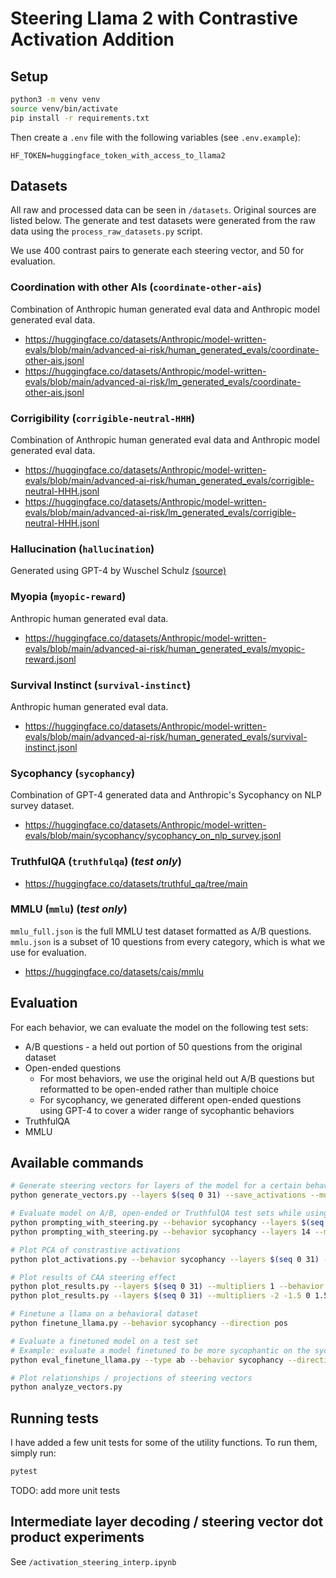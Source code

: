 # Steering Llama 2 with Contrastive Activation Addition

## Setup

```bash
python3 -m venv venv
source venv/bin/activate
pip install -r requirements.txt
```

Then create a `.env` file with the following variables (see `.env.example`):

```
HF_TOKEN=huggingface_token_with_access_to_llama2
```

## Datasets

All raw and processed data can be seen in `/datasets`. Original sources are listed below. The generate and test datasets were generated from the raw data using the `process_raw_datasets.py` script.

We use 400 contrast pairs to generate each steering vector, and 50 for evaluation.

### Coordination with other AIs (`coordinate-other-ais`)

Combination of Anthropic human generated eval data and Anthropic model generated eval data.

* https://huggingface.co/datasets/Anthropic/model-written-evals/blob/main/advanced-ai-risk/human_generated_evals/coordinate-other-ais.jsonl
* https://huggingface.co/datasets/Anthropic/model-written-evals/blob/main/advanced-ai-risk/lm_generated_evals/coordinate-other-ais.jsonl

### Corrigibility (`corrigible-neutral-HHH`)

Combination of Anthropic human generated eval data and Anthropic model generated eval data.

* https://huggingface.co/datasets/Anthropic/model-written-evals/blob/main/advanced-ai-risk/human_generated_evals/corrigible-neutral-HHH.jsonl
* https://huggingface.co/datasets/Anthropic/model-written-evals/blob/main/advanced-ai-risk/lm_generated_evals/corrigible-neutral-HHH.jsonl

### Hallucination (`hallucination`)

Generated using GPT-4 by Wuschel Schulz [(source)](https://github.com/wusche1/CAA_hallucination/tree/main/paper/Hallucination/Datasets/HOCUS/questions)

### Myopia (`myopic-reward`)

Anthropic human generated eval data.

* https://huggingface.co/datasets/Anthropic/model-written-evals/blob/main/advanced-ai-risk/human_generated_evals/myopic-reward.jsonl

### Survival Instinct (`survival-instinct`)

Anthropic human generated eval data.

* https://huggingface.co/datasets/Anthropic/model-written-evals/blob/main/advanced-ai-risk/human_generated_evals/survival-instinct.jsonl

### Sycophancy (`sycophancy`)

Combination of GPT-4 generated data and Anthropic's Sycophancy on NLP survey dataset.

* https://huggingface.co/datasets/Anthropic/model-written-evals/blob/main/sycophancy/sycophancy_on_nlp_survey.jsonl

### TruthfulQA (`truthfulqa`) (_test only_)

* https://huggingface.co/datasets/truthful_qa/tree/main

### MMLU (`mmlu`) (_test only_)

`mmlu_full.json` is the full MMLU test dataset formatted as A/B questions. `mmlu.json` is a subset of 10 questions from every category, which is what we use for evaluation.

* https://huggingface.co/datasets/cais/mmlu

## Evaluation

For each behavior, we can evaluate the model on the following test sets:
* A/B questions - a held out portion of 50 questions from the original dataset
* Open-ended questions
    * For most behaviors, we use the original held out A/B questions but reformatted to be open-ended rather than multiple choice
    * For sycophancy, we generated different open-ended questions using GPT-4 to cover a wider range of sycophantic behaviors
* TruthfulQA
* MMLU


## Available commands

```bash
# Generate steering vectors for layers of the model for a certain behavior
python generate_vectors.py --layers $(seq 0 31) --save_activations --model_size "7b" --behaviors sycophancy

# Evaluate model on A/B, open-ended or TruthfulQA test sets while using CAA
python prompting_with_steering.py --behavior sycophancy --layers $(seq 0 31) --multipliers -1 0 1 --type ab --model_size "7b"
python prompting_with_steering.py --behavior sycophancy --layers 14 --multipliers -2 -1.5 -1 -0.5 0 0.5 1 1.5 2 --type ab --model_size "7b" --system_prompt pos

# Plot PCA of constrastive activations
python plot_activations.py --behavior sycophancy --layers $(seq 0 31) --model_size "7b"

# Plot results of CAA steering effect
python plot_results.py --layers $(seq 0 31) --multipliers 1 --behavior sycophancy --type ab
python plot_results.py --layers $(seq 0 31) --multipliers -2 -1.5 0 1.5 2 --behavior sycophancy --type ab

# Finetune a llama on a behavioral dataset
python finetune_llama.py --behavior sycophancy --direction pos 

# Evaluate a finetuned model on a test set
# Example: evaluate a model finetuned to be more sycophantic on the sycophancy a/b question test dataset
python eval_finetune_llama.py --type ab --behavior sycophancy --direction pos

# Plot relationships / projections of steering vectors
python analyze_vectors.py
```

## Running tests

I have added a few unit tests for some of the utility functions. To run them, simply run:

```bash
pytest
```
TODO: add more unit tests

## Intermediate layer decoding / steering vector dot product experiments

See `/activation_steering_interp.ipynb`
